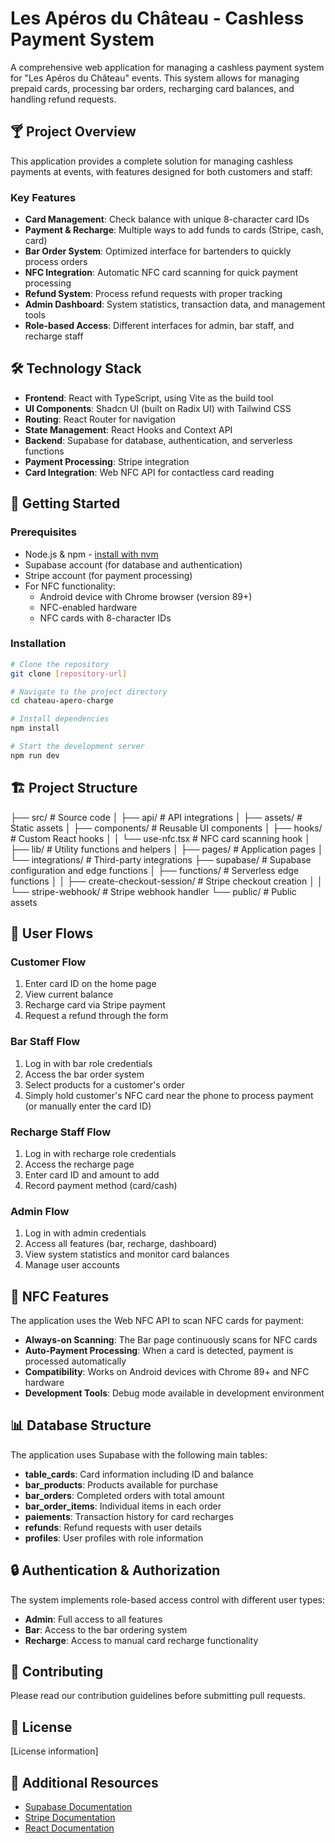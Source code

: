 # Les Apéros du Château - Cashless Payment System

A comprehensive web application for managing a cashless payment system for "Les Apéros du Château" events. This system allows for managing prepaid cards, processing bar orders, recharging card balances, and handling refund requests.

## 🍸 Project Overview

This application provides a complete solution for managing cashless payments at events, with features designed for both customers and staff:

### Key Features

- **Card Management**: Check balance with unique 8-character card IDs
- **Payment & Recharge**: Multiple ways to add funds to cards (Stripe, cash, card)
- **Bar Order System**: Optimized interface for bartenders to quickly process orders
- **NFC Integration**: Automatic NFC card scanning for quick payment processing
- **Refund System**: Process refund requests with proper tracking
- **Admin Dashboard**: System statistics, transaction data, and management tools
- **Role-based Access**: Different interfaces for admin, bar staff, and recharge staff

## 🛠️ Technology Stack

- **Frontend**: React with TypeScript, using Vite as the build tool
- **UI Components**: Shadcn UI (built on Radix UI) with Tailwind CSS
- **Routing**: React Router for navigation
- **State Management**: React Hooks and Context API
- **Backend**: Supabase for database, authentication, and serverless functions
- **Payment Processing**: Stripe integration
- **Card Integration**: Web NFC API for contactless card reading

## 🚀 Getting Started

### Prerequisites

- Node.js & npm - [install with nvm](https://github.com/nvm-sh/nvm#installing-and-updating)
- Supabase account (for database and authentication)
- Stripe account (for payment processing)
- For NFC functionality: 
  - Android device with Chrome browser (version 89+)
  - NFC-enabled hardware
  - NFC cards with 8-character IDs

### Installation

```bash
# Clone the repository
git clone [repository-url]

# Navigate to the project directory
cd chateau-apero-charge

# Install dependencies
npm install

# Start the development server
npm run dev
```

## 🏗️ Project Structure
├── src/ # Source code
│ ├── api/ # API integrations
│ ├── assets/ # Static assets
│ ├── components/ # Reusable UI components
│ ├── hooks/ # Custom React hooks
│ │   └── use-nfc.tsx # NFC card scanning hook
│ ├── lib/ # Utility functions and helpers
│ ├── pages/ # Application pages
│ └── integrations/ # Third-party integrations
├── supabase/ # Supabase configuration and edge functions
│ ├── functions/ # Serverless edge functions
│ │ ├── create-checkout-session/ # Stripe checkout creation
│ │ └── stripe-webhook/ # Stripe webhook handler
└── public/ # Public assets


## 🔄 User Flows

### Customer Flow
1. Enter card ID on the home page
2. View current balance
3. Recharge card via Stripe payment
4. Request a refund through the form

### Bar Staff Flow
1. Log in with bar role credentials
2. Access the bar order system
3. Select products for a customer's order
4. Simply hold customer's NFC card near the phone to process payment
   (or manually enter the card ID)

### Recharge Staff Flow
1. Log in with recharge role credentials
2. Access the recharge page
3. Enter card ID and amount to add
4. Record payment method (card/cash)

### Admin Flow
1. Log in with admin credentials
2. Access all features (bar, recharge, dashboard)
3. View system statistics and monitor card balances
4. Manage user accounts

## 📱 NFC Features

The application uses the Web NFC API to scan NFC cards for payment:

- **Always-on Scanning**: The Bar page continuously scans for NFC cards
- **Auto-Payment Processing**: When a card is detected, payment is processed automatically
- **Compatibility**: Works on Android devices with Chrome 89+ and NFC hardware
- **Development Tools**: Debug mode available in development environment

## 📊 Database Structure

The application uses Supabase with the following main tables:

- **table_cards**: Card information including ID and balance
- **bar_products**: Products available for purchase
- **bar_orders**: Completed orders with total amount
- **bar_order_items**: Individual items in each order
- **paiements**: Transaction history for card recharges
- **refunds**: Refund requests with user details
- **profiles**: User profiles with role information

## 🔒 Authentication & Authorization

The system implements role-based access control with different user types:
- **Admin**: Full access to all features
- **Bar**: Access to the bar ordering system
- **Recharge**: Access to manual card recharge functionality

## 🤝 Contributing

Please read our contribution guidelines before submitting pull requests.

## 📝 License

[License information]

## 🔗 Additional Resources

- [Supabase Documentation](https://supabase.io/docs)
- [Stripe Documentation](https://stripe.com/docs)
- [React Documentation](https://reactjs.org/docs)